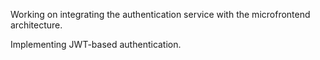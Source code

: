 Working on integrating the authentication service with the microfrontend architecture.

Implementing JWT-based authentication.